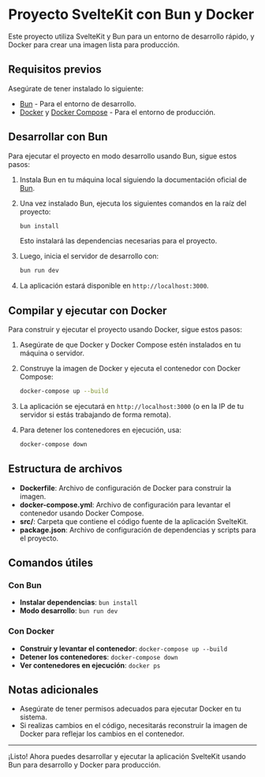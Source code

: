 # Proyecto SvelteKit con Bun y Docker

Este proyecto utiliza SvelteKit y Bun para un entorno de desarrollo rápido, y Docker para crear una imagen lista para producción.

## Requisitos previos

Asegúrate de tener instalado lo siguiente:

- [Bun](https://bun.sh) - Para el entorno de desarrollo.
- [Docker](https://docs.docker.com/get-docker/) y [Docker Compose](https://docs.docker.com/compose/install/) - Para el entorno de producción.

## Desarrollar con Bun

Para ejecutar el proyecto en modo desarrollo usando Bun, sigue estos pasos:

1. Instala Bun en tu máquina local siguiendo la documentación oficial de [Bun](https://bun.sh).

2. Una vez instalado Bun, ejecuta los siguientes comandos en la raíz del proyecto:

    ```bash
    bun install
    ```

    Esto instalará las dependencias necesarias para el proyecto.

3. Luego, inicia el servidor de desarrollo con:

    ```bash
    bun run dev
    ```

4. La aplicación estará disponible en `http://localhost:3000`.

## Compilar y ejecutar con Docker

Para construir y ejecutar el proyecto usando Docker, sigue estos pasos:

1. Asegúrate de que Docker y Docker Compose estén instalados en tu máquina o servidor.

2. Construye la imagen de Docker y ejecuta el contenedor con Docker Compose:

    ```bash
    docker-compose up --build
    ```

3. La aplicación se ejecutará en `http://localhost:3000` (o en la IP de tu servidor si estás trabajando de forma remota).

4. Para detener los contenedores en ejecución, usa:

    ```bash
    docker-compose down
    ```

## Estructura de archivos

- **Dockerfile**: Archivo de configuración de Docker para construir la imagen.
- **docker-compose.yml**: Archivo de configuración para levantar el contenedor usando Docker Compose.
- **src/**: Carpeta que contiene el código fuente de la aplicación SvelteKit.
- **package.json**: Archivo de configuración de dependencias y scripts para el proyecto.

## Comandos útiles

### Con Bun

- **Instalar dependencias**: `bun install`
- **Modo desarrollo**: `bun run dev`

### Con Docker

- **Construir y levantar el contenedor**: `docker-compose up --build`
- **Detener los contenedores**: `docker-compose down`
- **Ver contenedores en ejecución**: `docker ps`

## Notas adicionales

- Asegúrate de tener permisos adecuados para ejecutar Docker en tu sistema.
- Si realizas cambios en el código, necesitarás reconstruir la imagen de Docker para reflejar los cambios en el contenedor.

---

¡Listo! Ahora puedes desarrollar y ejecutar la aplicación SvelteKit usando Bun para desarrollo y Docker para producción.
